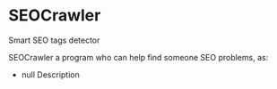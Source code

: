 # SEOCrawler
Smart SEO tags detector

SEOCrawler a program who can help find someone SEO problems, as:
* null Description
